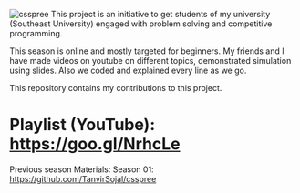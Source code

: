 ![csspree](https://user-images.githubusercontent.com/14056189/51748335-50ab3b00-20d6-11e9-8c89-f6b590413a64.png)
This project is an initiative to get students of my university (Southeast University) engaged with problem solving and competitive programming.

This season is online and mostly targeted for beginners. My friends and I have made videos on youtube on different topics, demonstrated simulation using slides. Also we coded and explained every line as we go.

This repository contains my contributions to this project.

# Playlist (YouTube): https://goo.gl/NrhcLe

Previous season Materials:
Season 01: https://github.com/TanvirSojal/csspree
